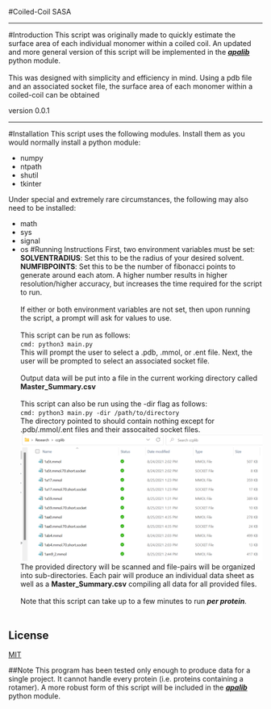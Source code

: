 #Coiled-Coil SASA
<hr>

#Introduction
This script was originally made to quickly estimate the surface area of each individual monomer within a coiled coil.
An updated and more general version of this script will be implemented in the
[***apalib***](https://pypi.org/project/apalib/) python module.<br><br>
This was designed with simplicity and efficiency in mind. Using a pdb file and an associated socket
file, the surface area of each monomer within a coiled-coil can be obtained


version 0.0.1
<hr>

#Installation
This script uses the following modules. Install them as you would normally install a python module:
- numpy
- ntpath
- shutil
- tkinter

Under special and extremely rare circumstances, the following may also need to be installed:
- math
- sys
- signal
- os
#Running Instructions
First, two environment variables must be set:<br>
**SOLVENTRADIUS**: Set this to be the radius of your desired solvent.<br>
**NUMFIBPOINTS**: Set this to be the number of fibonacci points to generate around each atom. A higher number
results in higher resolution/higher accuracy, but increases the time required for the script to run.<br><br>
If either or both environment variables are not set, then upon running the script, a prompt will ask for values to use.<br><br>
This script can be run as follows:<br>
`cmd: python3 main.py`<br>
This will prompt the user to select a .pdb, .mmol, or .ent file. Next, the user will be prompted to
select an associated socket file.<br><br>
Output data will be put into a file in the current working directory called **Master_Summary.csv**<br><br>
This script can also be run using the -dir flag as follows:<br>
`cmd: python3 main.py -dir /path/to/directory`<br>
The directory pointed to should contain nothing except for .pdb/.mmol/.ent files and their assocaited socket files.<br>
![ ](https://raw.githubusercontent.com/cathepsin/SASA/master/file.png) <br>
The provided directory will be scanned and file-pairs will be organized into sub-directories.
Each pair will produce an individual data sheet as well as a **Master_Summary.csv** compiling all data
for all provided files.<br><br>
Note that this script can take up to a few minutes to run ***per protein***.<br><br>

## License
[MIT](https://choosealicense.com/licenses/mit/)

##Note
This program has been tested only enough to produce data for a single project. It cannot handle every protein
(i.e. proteins containing a rotamer). A more robust form of this script will be included in the [***apalib***](https://pypi.org/project/apalib/)
python module.